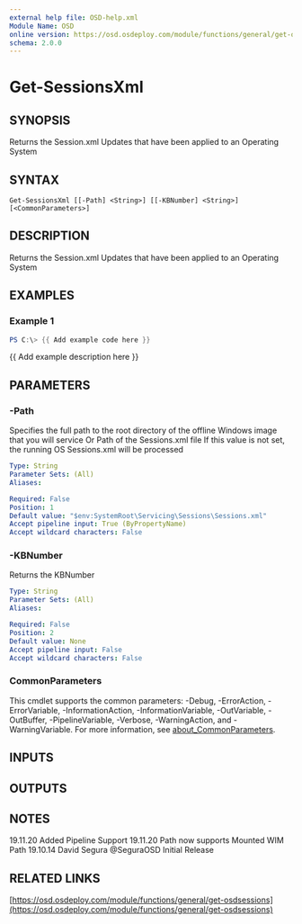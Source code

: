 ```yaml
---
external help file: OSD-help.xml
Module Name: OSD
online version: https://osd.osdeploy.com/module/functions/general/get-osdsessions
schema: 2.0.0
---
```


# Get-SessionsXml

## SYNOPSIS
Returns the Session.xml Updates that have been applied to an Operating System

## SYNTAX

```
Get-SessionsXml [[-Path] <String>] [[-KBNumber] <String>] [<CommonParameters>]
```

## DESCRIPTION
Returns the Session.xml Updates that have been applied to an Operating System

## EXAMPLES

### Example 1
```powershell
PS C:\> {{ Add example code here }}
```

{{ Add example description here }}

## PARAMETERS

### -Path
Specifies the full path to the root directory of the offline Windows image that you will service
Or Path of the Sessions.xml file
If this value is not set, the running OS Sessions.xml will be processed

```yaml
Type: String
Parameter Sets: (All)
Aliases:

Required: False
Position: 1
Default value: "$env:SystemRoot\Servicing\Sessions\Sessions.xml"
Accept pipeline input: True (ByPropertyName)
Accept wildcard characters: False
```

### -KBNumber
Returns the KBNumber

```yaml
Type: String
Parameter Sets: (All)
Aliases:

Required: False
Position: 2
Default value: None
Accept pipeline input: False
Accept wildcard characters: False
```

### CommonParameters
This cmdlet supports the common parameters: -Debug, -ErrorAction, -ErrorVariable, -InformationAction, -InformationVariable, -OutVariable, -OutBuffer, -PipelineVariable, -Verbose, -WarningAction, and -WarningVariable. For more information, see [about_CommonParameters](http://go.microsoft.com/fwlink/?LinkID=113216).

## INPUTS

## OUTPUTS

## NOTES
19.11.20    Added Pipeline Support
19.11.20    Path now supports Mounted WIM Path
19.10.14    David Segura @SeguraOSD Initial Release

## RELATED LINKS

[https://osd.osdeploy.com/module/functions/general/get-osdsessions](https://osd.osdeploy.com/module/functions/general/get-osdsessions)

